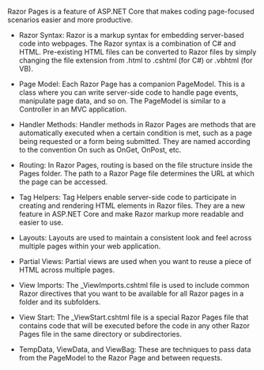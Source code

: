 Razor Pages is a feature of ASP.NET Core that makes coding page-focused scenarios easier and more productive.

* Razor Syntax: Razor is a markup syntax for embedding server-based code into webpages. The Razor syntax is a combination of C# and HTML. Pre-existing HTML files can be converted to Razor files by simply changing the file extension from .html to .cshtml (for C#) or .vbhtml (for VB).

* Page Model: Each Razor Page has a companion PageModel. This is a class where you can write server-side code to handle page events, manipulate page data, and so on. The PageModel is similar to a Controller in an MVC application.

* Handler Methods: Handler methods in Razor Pages are methods that are automatically executed when a certain condition is met, such as a page being requested or a form being submitted. They are named according to the convention On<HTTP method> such as OnGet, OnPost, etc.

* Routing: In Razor Pages, routing is based on the file structure inside the Pages folder. The path to a Razor Page file determines the URL at which the page can be accessed.

* Tag Helpers: Tag Helpers enable server-side code to participate in creating and rendering HTML elements in Razor files. They are a new feature in ASP.NET Core and make Razor markup more readable and easier to use.

* Layouts: Layouts are used to maintain a consistent look and feel across multiple pages within your web application.

* Partial Views: Partial views are used when you want to reuse a piece of HTML across multiple pages.

* View Imports: The _ViewImports.cshtml file is used to include common Razor directives that you want to be available for all Razor pages in a folder and its subfolders.

* View Start: The _ViewStart.cshtml file is a special Razor Pages file that contains code that will be executed before the code in any other Razor Pages file in the same directory or subdirectories.

* TempData, ViewData, and ViewBag: These are techniques to pass data from the PageModel to the Razor Page and between requests.
